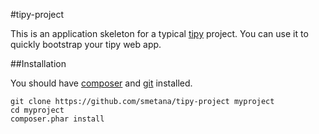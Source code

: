 #tipy-project

This is an application skeleton for a typical [tipy](https://github.com/smetana/tipy) project.
You can use it to quickly bootstrap your tipy web app.

##Installation

You should have [composer](https://getcomposer.org/) and [git](https://git-scm.com/) installed.

```shell
git clone https://github.com/smetana/tipy-project myproject
cd myproject
composer.phar install
```
